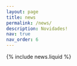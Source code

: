 ```yaml
---
layout: page
title: news
permalink: /news/
description: Novidades!
nav: true
nav_order: 6
---
```


{% include news.liquid %}
